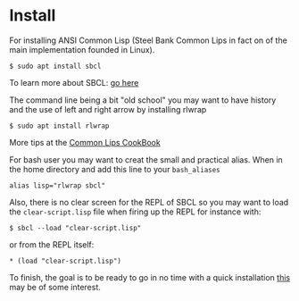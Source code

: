 Install
=======

For installing ANSI Common Lisp (Steel Bank Common Lips in fact on of the main implementation founded in Linux).

`$ sudo apt install sbcl` 

To learn more about SBCL: [go here](http://www.sbcl.org/)

The command line being a bit "old school" you may want to have history and the use of left and right arrow by installing rlwrap

`$ sudo apt install rlwrap`

More tips at the [Common Lips CookBook](https://lispcookbook.github.io/cl-cookbook/)

For bash user you may want to creat the small and practical alias. When in the home directory and add this line to your `bash_aliases`

`alias lisp="rlwrap sbcl"`

Also, there is no clear screen for the REPL of SBCL so you may want to load the `clear-script.lisp` file when firing up the REPL for instance with:

`$ sbcl --load "clear-script.lisp"`

or from the REPL itself:

`* (load "clear-script.lisp")`

To finish, the goal is to be ready to go in no time with a quick installation [this](https://portacle.github.io/) may be of some interest.

